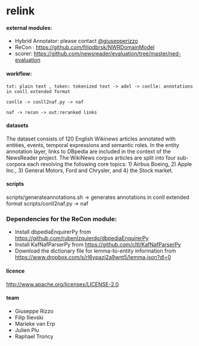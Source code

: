 # relink

#### external modules:
- Hybrid Annotator: please contact [@giusepperizzo](https://github.com/giusepperizzo)
- ReCon : https://github.com/filipdbrsk/NWRDomainModel
- scorer: https://github.com/newsreader/evaluation/tree/master/ned-evaluation

#### workflow:
    txt: plain text , token: tokenized text -> adel -> conlle: annotations in conll extended format
    
    conlle -> conll2naf.py -> naf
    
    naf -> recon -> out:reranked links
    
#### datasets
The dataset consists of 120 English Wikinews articles annotated with entities, events, temporal expressions and semantic roles. In the entity annotation layer, links to DBpedia are included in the context of the NewsReader project. The WikiNews corpus articles are split into four sub-corpora each revolving the following core topics:  1)  Airbus  Boeing, 2) Apple Inc., 3) General Motors, Ford and Chrysler, and 4) the Stock market.

#### scripts
scripts/generateannotations.sh -> generates annotations in conll extended format
scripts/conll2naf.py -> naf

### Dependencies for the ReCon module:
- Install dbpediaEnquirerPy from https://github.com/rubenIzquierdo/dbpediaEnquirerPy
- Install KafNafParserPy from https://github.com/cltl/KafNafParserPy
- Download the dictionary file for lemma-to-entity information from https://www.dropbox.com/s/rl6ypazj2a9wnt5/lemma.json?dl=0

#### licence
http://www.apache.org/licenses/LICENSE-2.0

#### team
* Giuseppe Rizzo 
* Filip Ilievski
* Marieke van Erp
* Julien Plu
* Raphael Troncy
